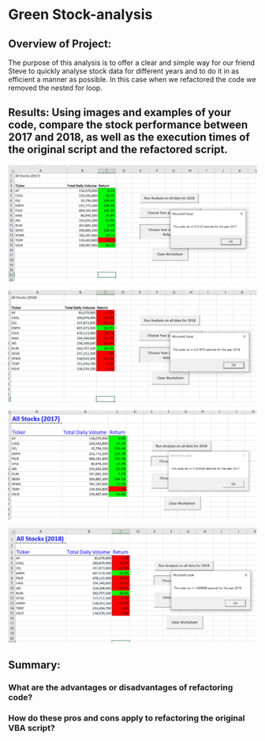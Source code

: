# Green Stock-analysis

## Overview of Project: 

The purpose of this analysis is to offer a clear and simple way for our friend Steve to quickly analyse stock data for different years and to do it in as efficient a manner as possible. In this case when we refactored the code we removed the nested for loop.

## Results: Using images and examples of your code, compare the stock performance between 2017 and 2018, as well as the execution times of the original script and the refactored script.

![Refactored Results & Run Time for 2017](https://github.com/ccastanette/stock-analysis/blob/master/Resources/VBA_Challenge_2017.png)

![Refactored Results & Run Time for 2018](https://github.com/ccastanette/stock-analysis/blob/master/Resources/VBA_Challenge_2018.png)

![Un-Refactored Results & Run Time for 2017](https://github.com/ccastanette/stock-analysis/blob/master/Resources/VBA_Challenge_2017_unrefactored.png)

![Un-Refactored Results & Run Time for 2018](https://github.com/ccastanette/stock-analysis/blob/master/Resources/VBA_Challenge_2018_unrefactored.png)


## Summary: 

### What are the advantages or disadvantages of refactoring code?

### How do these pros and cons apply to refactoring the original VBA script?
